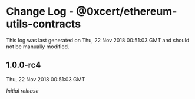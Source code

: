 # Change Log - @0xcert/ethereum-utils-contracts

This log was last generated on Thu, 22 Nov 2018 00:51:03 GMT and should not be manually modified.

## 1.0.0-rc4
Thu, 22 Nov 2018 00:51:03 GMT

*Initial release*

